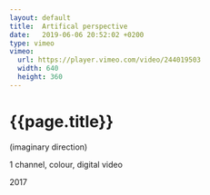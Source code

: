 ```yaml
---
layout: default
title:  Artifical perspective
date:   2019-06-06 20:52:02 +0200
type: vimeo
vimeo:
  url: https://player.vimeo.com/video/244019503
  width: 640
  height: 360
---
```

# {{page.title}}

(imaginary direction)

1 channel, colour, digital video

2017